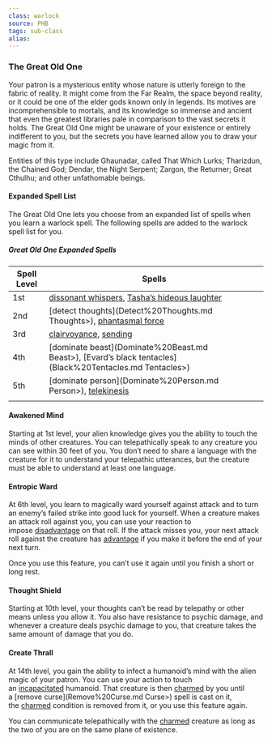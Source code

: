 ```yaml
---
class: warlock
source: PHB
tags: sub-class
alias:
---
```

### The Great Old One

Your patron is a mysterious entity whose nature is utterly foreign to the fabric of reality. It might come from the Far Realm, the space beyond reality, or it could be one of the elder gods known only in legends. Its motives are incomprehensible to mortals, and its knowledge so immense and ancient that even the greatest libraries pale in comparison to the vast secrets it holds. The Great Old One might be unaware of your existence or entirely indifferent to you, but the secrets you have learned allow you to draw your magic from it.

Entities of this type include Ghaunadar, called That Which Lurks; Tharizdun, the Chained God; Dendar, the Night Serpent; Zargon, the Returner; Great Cthulhu; and other unfathomable beings.

#### Expanded Spell List

The Great Old One lets you choose from an expanded list of spells when you learn a warlock spell. The following spells are added to the warlock spell list for you.

##### Great Old One Expanded Spells
| Spell Level | Spells                                                                                                                                                          |
| ----------- | --------------------------------------------------------------------------------------------------------------------------------------------------------------- |
| 1st         | [dissonant whispers](https://www.dndbeyond.com/spells/dissonant-whispers), [Tasha’s hideous laughter](https://www.dndbeyond.com/spells/tashas-hideous-laughter) |
| 2nd         | [detect thoughts](Detect%20Thoughts.md Thoughts>), [phantasmal force](https://www.dndbeyond.com/spells/phantasmal-force)                      |
| 3rd         | [clairvoyance](Clairvoyance.md), [sending](Sending.md)                                              |
| 4th         | [dominate beast](Dominate%20Beast.md Beast>), [Evard’s black tentacles](Black%20Tentacles.md Tentacles>)           |
| 5th         | [dominate person](Dominate%20Person.md Person>), [telekinesis](Telekinesis.md)                                |
|             |                                                                                                                                                                 |

#### Awakened Mind

Starting at 1st level, your alien knowledge gives you the ability to touch the minds of other creatures. You can telepathically speak to any creature you can see within 30 feet of you. You don’t need to share a language with the creature for it to understand your telepathic utterances, but the creature must be able to understand at least one language.

#### Entropic Ward

At 6th level, you learn to magically ward yourself against attack and to turn an enemy’s failed strike into good luck for yourself. When a creature makes an attack roll against you, you can use your reaction to impose [disadvantage](<Abilities#Advantage and Disadvantage>) on that roll. If the attack misses you, your next attack roll against the creature has [advantage](<Abilities#Advantage and Disadvantage>) if you make it before the end of your next turn.

Once you use this feature, you can’t use it again until you finish a short or long rest.

#### Thought Shield

Starting at 10th level, your thoughts can’t be read by telepathy or other means unless you allow it. You also have resistance to psychic damage, and whenever a creature deals psychic damage to you, that creature takes the same amount of damage that you do.

#### Create Thrall

At 14th level, you gain the ability to infect a humanoid’s mind with the alien magic of your patron. You can use your action to touch an [incapacitated](Conditions#Incapacitated) humanoid. That creature is then [charmed](Conditions#Charmed) by you until a [remove curse](Remove%20Curse.md Curse>) spell is cast on it, the [charmed](Conditions#Charmed) condition is removed from it, or you use this feature again.

You can communicate telepathically with the [charmed](Conditions#Charmed) creature as long as the two of you are on the same plane of existence.
